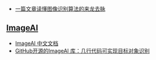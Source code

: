 - [一篇文章读懂图像识别算法的来龙去脉](https://zhuanlan.zhihu.com/p/477487183)

## [ImageAI](https://github.com/OlafenwaMoses/ImageAI)

- [ImageAI 中文文档](https://imageai-cn.readthedocs.io/zh_CN/latest/index.html)
- [GitHub开源的ImageAI 库：几行代码可实现目标对象识别](https://cloud.tencent.com/developer/article/1775805)
